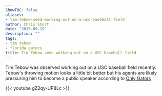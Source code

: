 ```yaml
---
ShowTOC: false
aliases:
- tim-tebow-seed-working-out-on-a-usc-baseball-field
author: Chris Short
date: "2013-09-19"
description: ""
tags:
- tim tebow
- florida gators
title: Tim Tebow seen working out on a USC baseball field
---
```


Tim Tebow was observed working out on a USC baseball field recently. Tebow's throwing motion looks a little bit better but his agents are likely pressuring him to become a public speaker according to [Only Gators](http://www.onlygators.com/09/19/2013/four-bits-tebow-wuerffel-winslow-culpepper/)

{{< youtube gZ2qy-UP8Lc >}}

